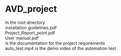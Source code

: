 # AVD_project
In the root directory  
installation guidelines.pdf  
Project_Report_point.pdf  
User manual.pdf  
is the documentation for the project requirements  
auto_test.mp4 is the demo video of the automation test  
